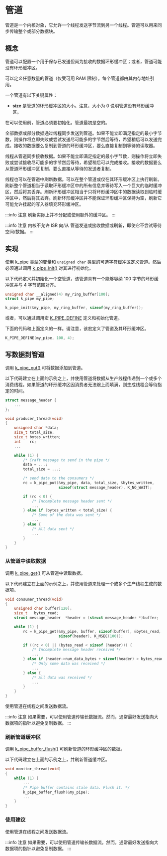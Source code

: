 # 管道

管道是一个内核对象，它允许一个线程发送字节流到另一个线程。管道可以用来同步传输整个或部分数据块。

## 概念

管道可以配置一个用于保存已发送但尚为接收的数据环形缓冲区；或者，管道可能没有环形缓冲区。

可以定义任意数量的管道（仅受可用 RAM 限制）。每个管道都由其内存地址引用。

一个管道有以下关键属性：

- **size** 是管道的环形缓冲区的大小。注意，大小为 0 说明管道没有环形缓冲区。

在可以使用前，管道必须要初始化。管道最初是空的。

全部数据或部分数据通过线程同步发送到管道。如果不能立即满足指定的最小字节数，则操作将立即失败或尝试发送尽可能多的字节然后等待，希望稍后可以发送完成。接收的数据要么复制到管道的环形缓冲区，要么直接复制到等待的读取器。

线程从管道同步接收数据。如果不能立即满足指定的最小字节数，则操作将立即失败或尝试接收尽可能多的字节然后等待，希望稍后可以完成接收。接收的数据要么从管道环形缓冲区复制，要么直接从等待的发送者复制。

线程也可以在管道中刷新数据。可以在整个管道或仅在其环形缓冲区上执行刷新。刷新整个管道相当于读取环形缓冲区中的所有信息并等待写入一个巨大的临时缓冲区，然后将其丢弃。刷新环形缓冲区相当于只将环形缓冲区中的数据读取到临时缓冲区中，然后将其丢弃。刷新环形缓冲区并不能保证环形缓冲区保持为空，刷新它可能允许挂起的写入器填充环形缓冲区。

:::info 注意
刷新实际上并不分配或使用额外的缓冲区。
:::

:::info 注意
内核不允许 ISR 向/从 管道发送或接收数据或刷新，即使它不尝试等待 空间/数据。
:::

## 实现

使用  [k_pipe](https://docs.zephyrproject.org/latest/kernel/services/data_passing/pipes.html#c.k_pipe) 类型的变量和 `unsigned char` 类型的可选字符缓冲区定义管道。然后必须通过调用 [k_pipe_init()](https://docs.zephyrproject.org/latest/kernel/services/data_passing/pipes.html#c.k_pipe_init) 对其进行初始化。

以下代码定义并初始化一个空管道，该管道具有一个能够容纳 100 字节的环形缓冲区并与 4 字节范围对齐。

```c
unsigned char __aligned(4) my_ring_buffer[100];
struct k_pipe my_pipe;

k_pipe_init(&my_pipe, my_ring_buffer, sizeof(my_ring_buffer));
```

或者，可以通过调用宏  [K_PIPE_DEFINE](https://docs.zephyrproject.org/latest/kernel/services/data_passing/pipes.html#c.K_PIPE_DEFINE) 定义和初始化管道。

下面的代码和上面定义的一样。请注意，该宏定义了管道及其环形缓冲区。

```c 
K_PIPE_DEFINE(my_pipe, 100, 4);
```

## 写数据到管道

调用 [k_pipe_put()](https://docs.zephyrproject.org/latest/kernel/services/data_passing/pipes.html#c.k_pipe_put) 可将数据添加到管道。

以下代码建立在上面的示例之上，并使用管道将数据从生产线程传递到一个或多个消费线程。如果管道的环形缓冲区因消费者无法跟上而填满，则生成线程会等待指定的时间。

```c
struct message_header {
    ...
};

void producer_thread(void)
{
    unsigned char *data;
    size_t total_size;
    size_t bytes_written;
    int    rc;
    ...

    while (1) {
        /* Craft message to send in the pipe */
        data = ...;
        total_size = ...;

        /* send data to the consumers */
        rc = k_pipe_put(&my_pipe, data, total_size, &bytes_written,
                        sizeof(struct message_header), K_NO_WAIT);

        if (rc < 0) {
            /* Incomplete message header sent */
            ...
        } else if (bytes_written < total_size) {
            /* Some of the data was sent */
            ...
        } else {
            /* All data sent */
            ...
        }
    }
} 
```

### 从管道中读取数据

调用 [k_pipe_get()](https://docs.zephyrproject.org/latest/kernel/services/data_passing/pipes.html#c.k_pipe_get) 可从管道中读取数据。

以下代码建立在上面的示例之上，并使用管道来处理一个或多个生产线程生成的数据项。

```c
void consumer_thread(void)
{
    unsigned char buffer[120];
    size_t   bytes_read;
    struct message_header  *header = (struct message_header *)buffer;

    while (1) {
        rc = k_pipe_get(&my_pipe, buffer, sizeof(buffer), &bytes_read,
                        sizeof(header), K_MSEC(100));

        if ((rc < 0) || (bytes_read < sizeof (header))) {
            /* Incomplete message header received */
            ...
        } else if (header->num_data_bytes + sizeof(header) > bytes_read) {
            /* Only some data was received */
            ...
        } else {
            /* All data was received */
            ...
        }
    }
}
```

使用管道在线程之间发送数据流。

:::info 注意
如果需要，可以使用管道传输长数据流。然而，通常最好发送指向大数据项的指针以避免复制数据。
:::

### 刷新管道缓冲区

调用 [k_pipe_buffer_flush()](https://docs.zephyrproject.org/latest/kernel/services/data_passing/pipes.html#c.k_pipe_buffer_flush) 可刷新管道的环形缓冲区的数据。

以下代码建立在上面的示例之上，并刷新管道缓冲区。

```c
void monitor_thread(void)
{
    while (1) {
        ...
        /* Pipe buffer contains stale data. Flush it. */
        k_pipe_buffer_flush(&my_pipe);
        ...
    }
}
```

### 使用建议

使用管道在线程之间发送数据流。

:::info 注意
如果需要，可以使用管道传输长数据流。然而，通常最好发送指向大数据项的指针以避免复制数据。
:::